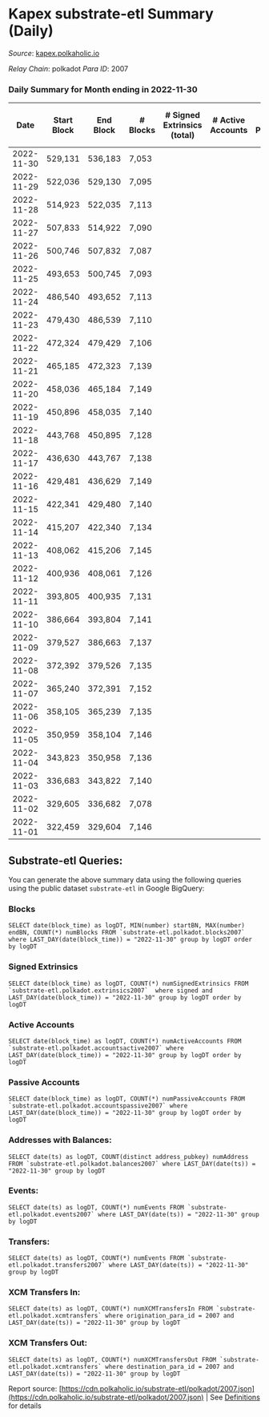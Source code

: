 # Kapex substrate-etl Summary (Daily)

_Source_: [kapex.polkaholic.io](https://kapex.polkaholic.io)

*Relay Chain*: polkadot
*Para ID*: 2007



### Daily Summary for Month ending in 2022-11-30


| Date | Start Block | End Block | # Blocks | # Signed Extrinsics (total) | # Active Accounts | # Passive | # New | # Addresses with Balances | # Events | # Transfers | # XCM Transfers In | # XCM Transfers Out | Issues | 
| ---- | ----------- | --------- | -------- | --------------------------- | ----------------- | --------- | ----- | ------------------------- | -------- | ----------- | ------------------ | ------------------- | ------ |
| 2022-11-30 | 529,131 | 536,183 | 7,053 |  |  |  |  | 3 | 14,110 |   |   |   |  |
| 2022-11-29 | 522,036 | 529,130 | 7,095 |  |  |  |  |  | 14,193 |   |   |   |  |
| 2022-11-28 | 514,923 | 522,035 | 7,113 |  |  |  |  |  | 14,230 |   |   |   |  |
| 2022-11-27 | 507,833 | 514,922 | 7,090 |  |  |  |  |  | 14,184 |   |   |   |  |
| 2022-11-26 | 500,746 | 507,832 | 7,087 |  |  |  |  |  | 14,178 |   |   |   |  |
| 2022-11-25 | 493,653 | 500,745 | 7,093 |  |  |  |  |  | 14,190 |   |   |   |  |
| 2022-11-24 | 486,540 | 493,652 | 7,113 |  |  |  |  |  | 14,230 |   |   |   |  |
| 2022-11-23 | 479,430 | 486,539 | 7,110 |  |  |  |  |  | 14,224 |   |   |   |  |
| 2022-11-22 | 472,324 | 479,429 | 7,106 |  |  |  |  |  | 14,216 |   |   |   |  |
| 2022-11-21 | 465,185 | 472,323 | 7,139 |  |  |  |  |  | 14,282 |   |   |   |  |
| 2022-11-20 | 458,036 | 465,184 | 7,149 |  |  |  |  |  | 14,302 |   |   |   |  |
| 2022-11-19 | 450,896 | 458,035 | 7,140 |  |  |  |  |  | 14,284 |   |   |   |  |
| 2022-11-18 | 443,768 | 450,895 | 7,128 |  |  |  |  |  | 14,260 |   |   |   |  |
| 2022-11-17 | 436,630 | 443,767 | 7,138 |  |  |  |  |  | 14,280 |   |   |   |  |
| 2022-11-16 | 429,481 | 436,629 | 7,149 |  |  |  |  |  | 14,302 |   |   |   |  |
| 2022-11-15 | 422,341 | 429,480 | 7,140 |  |  |  |  |  | 14,284 |   |   |   |  |
| 2022-11-14 | 415,207 | 422,340 | 7,134 |  |  |  |  |  | 14,272 |   |   |   |  |
| 2022-11-13 | 408,062 | 415,206 | 7,145 |  |  |  |  |  | 14,294 |   |   |   |  |
| 2022-11-12 | 400,936 | 408,061 | 7,126 |  |  |  |  |  | 14,256 |   |   |   |  |
| 2022-11-11 | 393,805 | 400,935 | 7,131 |  |  |  |  |  | 14,266 |   |   |   |  |
| 2022-11-10 | 386,664 | 393,804 | 7,141 |  |  |  |  |  | 14,286 |   |   |   |  |
| 2022-11-09 | 379,527 | 386,663 | 7,137 |  |  |  |  |  | 14,278 |   |   |   |  |
| 2022-11-08 | 372,392 | 379,526 | 7,135 |  |  |  |  |  | 14,274 |   |   |   |  |
| 2022-11-07 | 365,240 | 372,391 | 7,152 |  |  |  |  |  | 14,308 |   |   |   |  |
| 2022-11-06 | 358,105 | 365,239 | 7,135 |  |  |  |  |  | 14,274 |   |   |   |  |
| 2022-11-05 | 350,959 | 358,104 | 7,146 |  |  |  |  |  | 14,296 |   |   |   |  |
| 2022-11-04 | 343,823 | 350,958 | 7,136 |  |  |  |  |  | 14,275 |   |   |   |  |
| 2022-11-03 | 336,683 | 343,822 | 7,140 |  |  |  |  |  | 14,284 |   |   |   |  |
| 2022-11-02 | 329,605 | 336,682 | 7,078 |  |  |  |  |  | 14,160 |   |   |   |  |
| 2022-11-01 | 322,459 | 329,604 | 7,146 |  |  |  |  |  | 14,296 |   |   |   |  |

## Substrate-etl Queries:
You can generate the above summary data using the following queries using the public dataset `substrate-etl` in Google BigQuery:


### Blocks
```
SELECT date(block_time) as logDT, MIN(number) startBN, MAX(number) endBN, COUNT(*) numBlocks FROM `substrate-etl.polkadot.blocks2007`  where LAST_DAY(date(block_time)) = "2022-11-30" group by logDT order by logDT
```


### Signed Extrinsics
```
SELECT date(block_time) as logDT, COUNT(*) numSignedExtrinsics FROM `substrate-etl.polkadot.extrinsics2007`  where signed and LAST_DAY(date(block_time)) = "2022-11-30" group by logDT order by logDT
```


### Active Accounts
```
SELECT date(block_time) as logDT, COUNT(*) numActiveAccounts FROM `substrate-etl.polkadot.accountsactive2007` where LAST_DAY(date(block_time)) = "2022-11-30" group by logDT order by logDT
```


### Passive Accounts
```
SELECT date(block_time) as logDT, COUNT(*) numPassiveAccounts FROM `substrate-etl.polkadot.accountspassive2007` where LAST_DAY(date(block_time)) = "2022-11-30" group by logDT order by logDT
```


### Addresses with Balances:
```
SELECT date(ts) as logDT, COUNT(distinct address_pubkey) numAddress FROM `substrate-etl.polkadot.balances2007` where LAST_DAY(date(ts)) = "2022-11-30" group by logDT
```


### Events:
```
SELECT date(ts) as logDT, COUNT(*) numEvents FROM `substrate-etl.polkadot.events2007` where LAST_DAY(date(ts)) = "2022-11-30" group by logDT
```


### Transfers:
```
SELECT date(ts) as logDT, COUNT(*) numEvents FROM `substrate-etl.polkadot.transfers2007` where LAST_DAY(date(ts)) = "2022-11-30" group by logDT
```


### XCM Transfers In:
```
SELECT date(ts) as logDT, COUNT(*) numXCMTransfersIn FROM `substrate-etl.polkadot.xcmtransfers` where origination_para_id = 2007 and LAST_DAY(date(ts)) = "2022-11-30" group by logDT
```


### XCM Transfers Out:
```
SELECT date(ts) as logDT, COUNT(*) numXCMTransfersOut FROM `substrate-etl.polkadot.xcmtransfers` where destination_para_id = 2007 and LAST_DAY(date(ts)) = "2022-11-30" group by logDT
```



Report source: [https://cdn.polkaholic.io/substrate-etl/polkadot/2007.json](https://cdn.polkaholic.io/substrate-etl/polkadot/2007.json) | See [Definitions](/DEFINITIONS.md) for details
